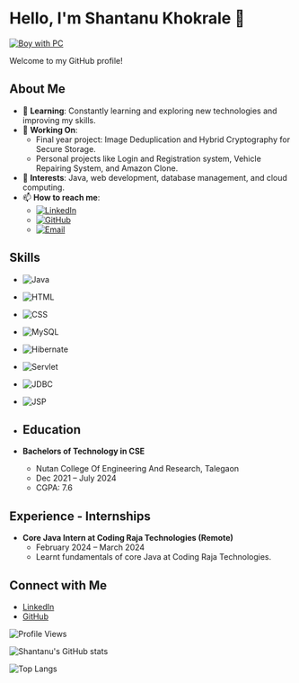 # Hello, I'm Shantanu Khokrale 👋

[![Boy with PC](https://media.giphy.com/media/13HgwGsXF0aiGY/giphy.gif)
](https://user-images.githubusercontent.com/74038190/212750999-42ff8a64-dad8-4772-9648-849968543991.gif)

Welcome to my GitHub profile!

## About Me
- 🌱 **Learning**: Constantly learning and exploring new technologies and improving my skills.
- 🔭 **Working On**: 
  - Final year project: Image Deduplication and Hybrid Cryptography for Secure Storage.
  - Personal projects like Login and Registration system, Vehicle Repairing System, and Amazon Clone.
- 🤔 **Interests**: Java, web development, database management, and cloud computing.
- 📫 **How to reach me**:
  - [![LinkedIn](https://img.shields.io/badge/LinkedIn-0077B5?style=flat&logo=linkedin&logoColor=white)](https://www.linkedin.com/in/shantanu-khokrale-407503232)
  - [![GitHub](https://img.shields.io/badge/GitHub-100000?style=flat&logo=github&logoColor=white)](https://github.com/shantanu2741)
  - [![Email](https://img.shields.io/badge/Email-D14836?style=flat&logo=gmail&logoColor=white)](mailto:shantanukhokrale14@gmail.com)

## Skills
 - ![Java](https://img.shields.io/badge/Java-ED8B00?style=for-the-badge&logo=java&logoColor=white)
  - ![HTML](https://img.shields.io/badge/HTML5-E34F26?style=for-the-badge&logo=html5&logoColor=white)
  - ![CSS](https://img.shields.io/badge/CSS3-1572B6?style=for-the-badge&logo=css3&logoColor=white)
  - ![MySQL](https://img.shields.io/badge/MySQL-4479A1?style=for-the-badge&logo=mysql&logoColor=white)
  - ![Hibernate](https://img.shields.io/badge/Hibernate-59666C?style=for-the-badge&logo=hibernate&logoColor=white)
  - ![Servlet](https://img.shields.io/badge/Servlet-4EA94B?style=for-the-badge&logo=java&logoColor=white)
  - ![JDBC](https://img.shields.io/badge/JDBC-4479A1?style=for-the-badge&logo=java&logoColor=white)
  - ![JSP](https://img.shields.io/badge/JSP-4285F4?style=for-the-badge&logo=java&logoColor=white)

  - ## Education
- **Bachelors of Technology in CSE**
  - Nutan College Of Engineering And Research, Talegaon
  - Dec 2021 – July 2024
  - CGPA: 7.6



## Experience - Internships
- **Core Java Intern at Coding Raja Technologies (Remote)**
  - February 2024 – March 2024
  - Learnt fundamentals of core Java at Coding Raja Technologies.

## Connect with Me
- [LinkedIn](https://www.linkedin.com/in/shantanu-khokrale-407503232)
- [GitHub](https://github.com/shantanu2741)

![Profile Views](https://komarev.com/ghpvc/?username=shantanu2741&style=flat-square)

<!-- GitHub Stats -->
![Shantanu's GitHub stats](https://github-readme-stats.vercel.app/api?username=shantanu2741&show_icons=true&theme=radical)

<!-- Most Used Languages -->
![Top Langs](https://github-readme-stats.vercel.app/api/top-langs/?username=shantanu2741&layout=compact)
